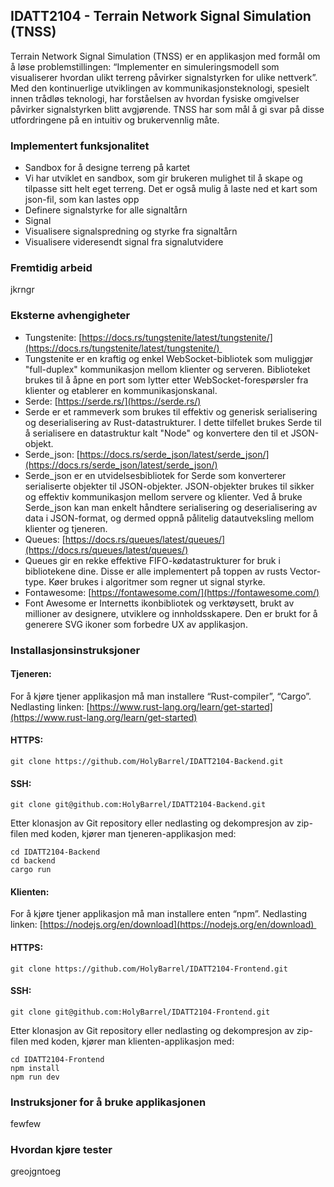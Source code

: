## IDATT2104 - Terrain Network Signal Simulation (TNSS)

Terrain Network Signal Simulation (TNSS) er en applikasjon med formål om å løse problemstillingen: “Implementer en simuleringsmodell som visualiserer hvordan ulikt terreng påvirker signalstyrken for ulike nettverk”. Med den kontinuerlige utviklingen av kommunikasjonsteknologi, spesielt innen trådløs teknologi, har forståelsen av hvordan fysiske omgivelser påvirker signalstyrken blitt avgjørende. TNSS har som mål å gi svar på disse utfordringene på en intuitiv og brukervennlig måte.

### Implementert funksjonalitet

* Sandbox for å designe terreng på kartet
* Vi har utviklet en sandbox, som gir brukeren mulighet til å skape og tilpasse sitt helt eget terreng. Det er også mulig å laste ned et kart som json-fil, som kan lastes opp 
* Definere signalstyrke for alle signaltårn
* Signal
* Visualisere signalspredning og styrke fra signaltårn
* Visualisere videresendt signal fra signalutvidere

### Fremtidig arbeid

jkrngr

### Eksterne avhengigheter

* Tungstenite: [https://docs.rs/tungstenite/latest/tungstenite/](https://docs.rs/tungstenite/latest/tungstenite/) 
* Tungstenite er en kraftig og enkel WebSocket-bibliotek som muliggjør "full-duplex" kommunikasjon mellom klienter og serveren. Biblioteket brukes til å åpne en port som lytter etter WebSocket-forespørsler fra klienter og etablerer en kommunikasjonskanal.
* Serde: [https://serde.rs/](https://serde.rs/)
* Serde er et rammeverk som brukes til effektiv og generisk serialisering og deserialisering av Rust-datastrukturer. I dette tilfellet brukes Serde til å serialisere en datastruktur kalt "Node" og konvertere den til et JSON-objekt.
* Serde\_json: [https://docs.rs/serde_json/latest/serde_json/](https://docs.rs/serde_json/latest/serde_json/)
* Serde\_json er en utvidelsesbibliotek for Serde som konverterer serialiserte objekter til JSON-objekter. JSON-objekter brukes til sikker og effektiv kommunikasjon mellom servere og klienter. Ved å bruke Serde\_json kan man enkelt håndtere serialisering og deserialisering av data i JSON-format, og dermed oppnå pålitelig datautveksling mellom klienter og tjeneren.
* Queues: [https://docs.rs/queues/latest/queues/](https://docs.rs/queues/latest/queues/)
* Queues gir en rekke effektive FIFO-kødatastrukturer for bruk i bibliotekene dine. Disse er alle implementert på toppen av rusts Vector-type. Køer brukes i algoritmer som regner ut signal styrke.
* Fontawesome: [https://fontawesome.com/](https://fontawesome.com/)
* Font Awesome er Internetts ikonbibliotek og verktøysett, brukt av millioner av designere, utviklere og innholdsskapere. Den er brukt for å generere SVG ikoner som forbedre UX av applikasjon.

### Installasjonsinstruksjoner

#### Tjeneren:

For å kjøre tjener applikasjon må man installere “Rust-compiler”, “Cargo”. Nedlasting linken: [https://www.rust-lang.org/learn/get-started](https://www.rust-lang.org/learn/get-started)

#### HTTPS:

```plaintext
git clone https://github.com/HolyBarrel/IDATT2104-Backend.git
```

#### SSH: 

```plaintext
git clone git@github.com:HolyBarrel/IDATT2104-Backend.git
```

Etter klonasjon av Git repository eller nedlasting og dekompresjon av zip-filen med koden, kjører man tjeneren-applikasjon med:

```plaintext
cd IDATT2104-Backend
cd backend
cargo run
```

#### Klienten:

For å kjøre tjener applikasjon må man installere enten “npm”. Nedlasting linken: [https://nodejs.org/en/download](https://nodejs.org/en/download) 

#### HTTPS:

```plaintext
git clone https://github.com/HolyBarrel/IDATT2104-Frontend.git
```

#### SSH: 

```plaintext
git clone git@github.com:HolyBarrel/IDATT2104-Frontend.git
```

Etter klonasjon av Git repository eller nedlasting og dekompresjon av zip-filen med koden, kjører man klienten-applikasjon med:

```plaintext
cd IDATT2104-Frontend
npm install
npm run dev
```

### Instruksjoner for å bruke applikasjonen

fewfew

### Hvordan kjøre tester

greojgntoeg